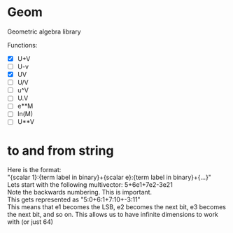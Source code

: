 # Geom
Geometric algebra library


Functions:  
- [x] U+V  
- [ ] U-v  
- [x] UV  
- [ ] U/V  
- [ ] u^V  
- [ ] U.V  
- [ ] e\*\*M  
- [ ] ln(M)  
- [ ] U\*\*V  

# to and from string
Here is the format:  
"{scalar 1}:{term label in binary}+{scalar e}:{term label in binary}+{...}"  
Lets start with the following multivector: 5+6e1+7e2-3e21  
Note the backwards numbering. This is important.  
This gets represented as "5:0+6:1+7:10+-3:11"  
This means that e1 becomes the LSB, e2 becomes the next bit, e3 becomes the next bit, and so on.
This allows us to have infinite dimensions to work with (or just 64)
